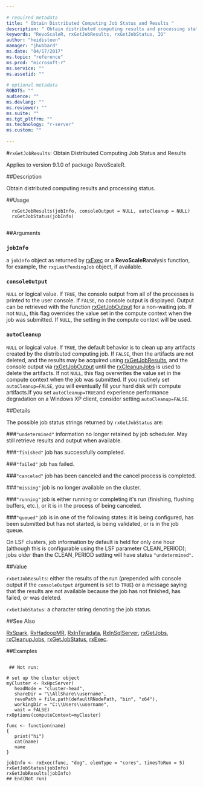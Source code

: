 ```yaml
--- 
 
# required metadata 
title: " Obtain Distributed Computing Job Status and Results " 
description: " Obtain distributed computing results and processing status. " 
keywords: "RevoScaleR, rxGetJobResults, rxGetJobStatus, IO" 
author: "heidisteen" 
manager: "jhubbard" 
ms.date: "04/17/2017" 
ms.topic: "reference" 
ms.prod: "microsoft-r" 
ms.service: "" 
ms.assetid: "" 
 
# optional metadata 
ROBOTS: "" 
audience: "" 
ms.devlang: "" 
ms.reviewer: "" 
ms.suite: "" 
ms.tgt_pltfrm: "" 
ms.technology: "r-server" 
ms.custom: "" 
 
--- 
```

 
 
 
 #`rxGetJobResults`:  Obtain Distributed Computing Job Status and Results 

 Applies to version 9.1.0 of package RevoScaleR.
 
 
 ##Description
 
Obtain distributed computing results and processing status.
 
 
 ##Usage

```   
  rxGetJobResults(jobInfo, consoleOutput = NULL, autoCleanup = NULL)
  rxGetJobStatus(jobInfo)
 
```
 
 
 ##Arguments

   
    
 ### `jobInfo`
 a `jobInfo` object as returned by [rxExec](rxExec.md) or a **RevoScaleR**analysis function, for example, the `rxgLastPendingJob` object, if available. 
  
  
  
 ### `consoleOutput`
 `NULL` or logical value. If `TRUE`, the console output from  all of the processes is printed to the user console. If `FALSE`,  no console output is displayed. Output can be retrieved with the function  [rxGetJobOutput](rxGetJobOutput.md) for a non-waiting job. If not `NULL`,  this flag overrides the  value set in the compute context when the job was submitted. If `NULL`,  the setting in the compute context will be used. 
  
  
  
    
 ### `autoCleanup`
 `NULL` or logical value. If `TRUE`, the default behavior is to clean up  any artifacts created by the distributed computing job. If `FALSE`, then the  artifacts are not deleted, and the results may be acquired using [rxGetJobResults](rxGetJobResults.md),  and the console output via [rxGetJobOutput](rxGetJobOutput.md) until the [rxCleanupJobs](rxCleanup.md) is used to delete the artifacts.  If not `NULL`, this flag overwrites the value set in the compute context when the job was submitted. If you routinely set `autoCleanup=FALSE`, you will eventually fill your hard disk with compute artifacts.If you set `autoCleanup=TRUE`and experience performance degradation on a Windows XP client, consider setting `autoCleanup=FALSE`. 
  
 
 
 
 
 ##Details
 

The possible job status strings returned by `rxGetJobStatus` are:


###`"undetermined"`
information no longer retained by job scheduler.  May still retrieve results  and output when available.


###`"finished"`
job has successfully completed.


###`"failed"`
job has failed.


###`"canceled"`
job has been canceled and the cancel process is completed.


###`"missing"`
job is no longer available on the cluster.


###`"running"`
job is either running or completing it's run (finishing, flushing buffers, etc.), or it is in the process of being canceled.


###`"queued"`
job is in one of the following states:   it is being configured, has been submitted but has not started, is being validated, or is in the job queue.




On LSF clusters, job information by default is held for only one hour (although this is configurable using
the LSF parameter CLEAN_PERIOD); jobs older than the CLEAN_PERIOD setting will have status `"undetermined"`. 

 
 
 
 ##Value
 
`rxGetJobResults`: either the results of the run (prepended with console output if the
`consoleOutput` argument is set to `TRUE`) or a message saying that the results are 
not available because the job has not finished, has failed, or was deleted. 

`rxGetJobStatus`: a character string denoting the job status.
 
 ##See Also
 
[RxSpark](RxSpark.md),
[RxHadoopMR](RxHadoopMR.md),
[RxInTeradata](RxInTeradata.md), 
[RxInSqlServer](RxInSqlServer.md),
[rxGetJobs](rxGetJobs.md), 
[rxCleanupJobs](rxCleanup.md),
[rxGetJobStatus](rxGetJobResults.md),
[rxExec](rxExec.md).
   
 ##Examples

 ```
   
  ## Not run:
 
# set up the cluster object
myCluster <- RxHpcServer(
    headNode = "cluster-head", 
    shareDir = "\\AllShare\\username",
    revoPath = file.path(defaultRNodePath, "bin", "x64"), 
    workingDir = "C:\\Users\\username", 
    wait = FALSE)
rxOptions(computeContext=myCluster)

func <- function(name)
{
    print("hi")
    cat(name)
    name
}

jobInfo <- rxExec(func, "dog", elemType = "cores", timesToRun = 5)
rxGetJobStatus(jobInfo)
rxGetJobResults(jobInfo)
 ## End(Not run) 
  
 
```
 
 
 

